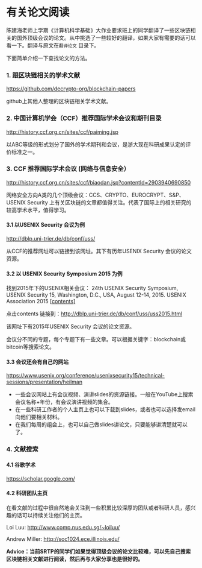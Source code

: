 # 有关论文阅读

陈建海老师上学期《计算机科学基础》大作业要求班上的同学翻译了一些区块链相关的国外顶级会议的论文。从中挑选了一些较好的翻译，如果大家有需要的话可以看一下。翻译与原文在`翻译论文` 目录下。

下面简单介绍一下查找论文的方法。

### 1. 跟区块链相关的学术文献

https://github.com/decrypto-org/blockchain-papers

github上其他人整理的区块链相关学术文献。

### 2. 中国计算机学会（CCF）推荐国际学术会议和期刊目录

http://history.ccf.org.cn/sites/ccf/paiming.jsp

以ABC等级的形式划分了国外的学术期刊和会议，是浙大现在科研成果认定的评价标准之一。

### 3. CCF 推荐国际学术会议 (网络与信息安全）

http://history.ccf.org.cn/sites/ccf/biaodan.jsp?contentId=2903940690850

网络安全方向A类的几个顶级会议：CCS、CRYPTO、EUROCRYPT、S&P、USENIX Security 上有关区块链的文章都值得关注。代表了国际上的相关研究的较高学术水平，值得学习。

#### 3.1 以USENIX Security 会议为例

http://dblp.uni-trier.de/db/conf/uss/ 

从CCF的推荐网址可以链接到该网址。其下有历年USENIX Security 会议的论文资源。

#### 3.2 以  USENIX Security Symposium 2015 为例

找到2015年下的USENIX相关会议： 24th USENIX Security Symposium, USENIX Security 15, Washington, D.C., USA, August 12-14, 2015. USENIX Association 2015 [[contents\]](http://dblp.uni-trier.de/db/conf/uss/uss2015.html)

点击contents 链接到：http://dblp.uni-trier.de/db/conf/uss/uss2015.html

该网址下有2015年USENIX Security 会议的论文资源。

会议分不同的专题，每个专题下有一些文章。可以根据关键字：blockchain或bitcoin等搜索论文。

#### 3.3 会议还会有自己的网站

https://www.usenix.org/conference/usenixsecurity15/technical-sessions/presentation/heilman

* 一些会议网站上有会议视频、演讲slides的资源链接。一般在YouTube上搜索会议名称+年份，有会议演讲视频的集合。
* 在一些科研工作者的个人主页上也可以下载到slides，或者也可以选择发email向他们要相关材料。
* 在我们每周的组会上，也可以自己做slides讲论文，只要能够讲清楚就可以了。

### 4. 文献搜索

#### 4.1 谷歌学术

https://scholar.google.com/

#### 4.2 科研团队主页

在看文献的过程中很自然地会关注到一些积累比较深厚的团队或者科研人员，感兴趣的话可以持续关注他们的主页。

Loi Luu:  http://www.comp.nus.edu.sg/~loiluu/

Andrew Miller:  http://soc1024.ece.illinois.edu/

**Advice：当前SRTP的同学们如果觉得顶级会议的论文比较难，可以先自己搜索区块链相关文献进行阅读，然后再与大家分享也是很好的。**








